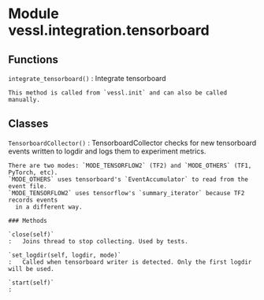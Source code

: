 Module vessl.integration.tensorboard
====================================

Functions
---------

    
`integrate_tensorboard()`
:   Integrate tensorboard
    
    This method is called from `vessl.init` and can also be called manually.

Classes
-------

`TensorboardCollector()`
:   TensorboardCollector checks for new tensorboard events written to logdir and
    logs them to experiment metrics.
    
    There are two modes: `MODE_TENSORFLOW2` (TF2) and `MODE_OTHERS` (TF1, PyTorch, etc).
    `MODE_OTHERS` uses tensorboard's `EventAccumulator` to read from the event file.
    `MODE_TENSORFLOW2` uses tensorflow's `summary_iterator` because TF2 records events
      in a different way.

    ### Methods

    `close(self)`
    :   Joins thread to stop collecting. Used by tests.

    `set_logdir(self, logdir, mode)`
    :   Called when tensorboard writer is detected. Only the first logdir will be used.

    `start(self)`
    :